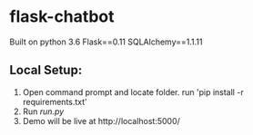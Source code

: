 # flask-chatbot
Built on python 3.6
Flask==0.11
SQLAlchemy==1.1.11

## Local Setup:
 1. Open command prompt and locate folder. run 'pip install -r requirements.txt'
 2. Run *run.py*
 3. Demo will be live at http://localhost:5000/


